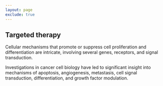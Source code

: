 ```yaml
---
layout: page
exclude: true
---
```

## Targeted therapy

Cellular mechanisms that promote or suppress cell proliferation and differentiation are intricate, involving several genes, receptors, and signal transduction.

Investigations in cancer cell biology have led to significant insight into mechanisms of apoptosis, angiogenesis, metastasis, cell signal transduction, differentiation, and growth factor modulation.
